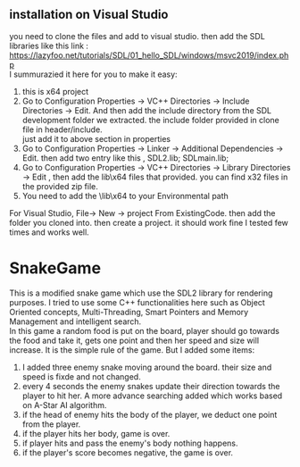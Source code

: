 ## installation on Visual Studio  
you need to clone the files and add to visual studio. then add the SDL libraries like this link :  
https://lazyfoo.net/tutorials/SDL/01_hello_SDL/windows/msvc2019/index.php   
I summurazied it here for you to make it easy:   
1. this is x64 project  
2. Go to Configuration Properties -> VC++ Directories -> Include Directories -> Edit. And then add the include directory from the SDL development folder we extracted.   the include folder provided in clone file in header/include.   
just add it to above section in properties  
3. Go to Configuration Properties -> Linker -> Additional Dependencies -> Edit. then add two entry like this , SDL2.lib; SDLmain.lib;  
4. Go to Configuration Properties -> VC++ Directories -> Library Directories -> Edit , then add the lib\x64 files that provided. you can find x32 files in the provided zip file.   
5. You need to add the \lib\x64 to your Environmental path

For Visual Studio, File-> New -> project From ExistingCode. then add the folder you cloned into. then create a project. it should work fine I tested few times and works well.  


# SnakeGame

This is a modified snake game which use the SDL2 library for rendering purposes. I tried to use some C++ functionalities here such as Object Oriented concepts, Multi-Threading, Smart Pointers and Memory Management and intelligent search.   
In this game a random food is put on the board, player should go towards the food and take it,
gets one point and then her speed and size will increase. It is the simple rule of the game. But I added some items:  
1. I added three enemy snake moving around the board. their size and speed is fixde and not changed. 
2. every 4 seconds the enemy snakes update their direction towards the player to hit her.  A more advance searching added which works based on A-Star AI algorithm. 
3. if the head of enemy hits the body of the player, we deduct one point from the player.  
4. if the player hits her body, game is over.  
5. if player hits and pass the enemy's body nothing happens.  
6. if the player's score becomes negative, the game is over.  
